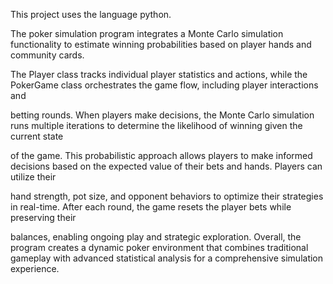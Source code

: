 This project uses the language python.

The poker simulation program integrates a Monte Carlo simulation functionality to estimate winning probabilities based on player hands and community cards. 

The Player class tracks individual player statistics and actions, while the PokerGame class orchestrates the game flow, including player interactions and 

betting rounds. When players make decisions, the Monte Carlo simulation runs multiple iterations to determine the likelihood of winning given the current state

of the game. This probabilistic approach allows players to make informed decisions based on the expected value of their bets and hands. Players can utilize their 

hand strength, pot size, and opponent behaviors to optimize their strategies in real-time. After each round, the game resets the player bets while preserving their 

balances, enabling ongoing play and strategic exploration. Overall, the program creates a dynamic poker environment that combines traditional gameplay with advanced 
statistical analysis for a comprehensive simulation experience.
